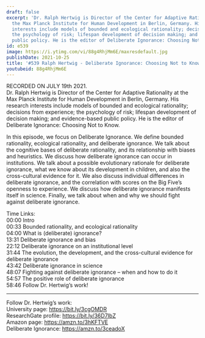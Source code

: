 ```yaml
---
draft: false
excerpt: 'Dr. Ralph Hertwig is Director of the Center for Adaptive Rationality at
  the Max Planck Institute for Human Development in Berlin, Germany. His research
  interests include models of bounded and ecological rationality; decisions from experience;
  the psychology of risk; lifespan development of decision making; and evidence-based
  public policy. He is the editor of Deliberate Ignorance: Choosing Not to Know.'
id: e539
image: https://i.ytimg.com/vi/88g4RhjMm6E/maxresdefault.jpg
publishDate: 2021-10-25
title: '#539 Ralph Hertwig - Deliberate Ignorance: Choosing Not to Know'
youtubeid: 88g4RhjMm6E
---
```

RECORDED ON JULY 19th 2021.  
Dr. Ralph Hertwig is Director of the Center for Adaptive Rationality at the Max Planck Institute for Human Development in Berlin, Germany. His research interests include models of bounded and ecological rationality; decisions from experience; the psychology of risk; lifespan development of decision making; and evidence-based public policy. He is the editor of Deliberate Ignorance: Choosing Not to Know.

In this episode, we focus on Deliberate Ignorance. We define bounded rationality, ecological rationality, and deliberate ignorance. We talk about the cognitive bases of deliberate rationality, and its relationship with biases and heuristics. We discuss how deliberate ignorance can occur in institutions. We talk about a possible evolutionary rationale for deliberate ignorance, what we know about its development in children, and also the cross-cultural evidence for it. We also discuss individual differences in deliberate ignorance, and the correlation with scores on the Big Five’s openness to experience. We discuss how deliberate ignorance manifests itself in science. Finally, we talk about when and why we should fight against deliberate ignorance. 

Time Links:  
00:00  Intro  
00:33  Bounded rationality, and ecological rationality  
04:00  What is (deliberate) ignorance?  
13:31  Deliberate ignorance and bias  
22:12  Deliberate ignorance on an institutional level  
31:44  The evolution, the development, and the cross-cultural evidence for deliberate ignorance  
43:42  Deliberate ignorance in science  
48:07  Fighting against deliberate ignorance – when and how to do it  
54:57  The positive role of deliberate ignorance  
58:46  Follow Dr. Hertwig’s work!

---

Follow Dr. Hertwig’s work:  
University page: https://bit.ly/3cgOMDR  
ResearchGate profile: https://bit.ly/36D7IbZ  
Amazon page: https://amzn.to/3hKFTVE  
Deliberate Ignorance: https://amzn.to/3ceadoX
